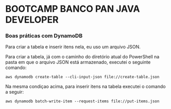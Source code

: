<h1>BOOTCAMP BANCO PAN JAVA DEVELOPER</h1>

<h3>Boas práticas com DynamoDB</h3>

<p>Para criar a tabela e inserir itens nela, eu uso um arquivo JSON.</p>

<p>Para criar a tabela, já com o caminho do diretório atual do PowerShell na pasta em que o arquivo JSON está armazenado, executei o seguinte comando:</p>

```
aws dynamodb create-table --cli-input-json file://create-table.json
```

<p>Na mesma condiçao acima, para inserir itens na tabela executei o comando a seguir:</p>

```
aws dynamodb batch-write-item --request-items file://put-items.json
```

